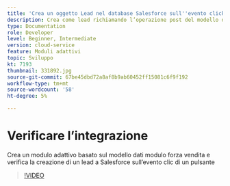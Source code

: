 ```yaml
---
title: 'Crea un oggetto Lead nel database Salesforce sull''evento click di un pulsante '
description: Crea come lead richiamando l’operazione post del modello dati modulo
type: Documentation
role: Developer
level: Beginner, Intermediate
version: cloud-service
feature: Moduli adattivi
topic: Sviluppo
kt: 7193
thumbnail: 331892.jpg
source-git-commit: 67be45dbd72a8af8b9ab60452ff15081c6f9f192
workflow-type: tm+mt
source-wordcount: '58'
ht-degree: 5%

---
```



# Verificare l’integrazione

Crea un modulo adattivo basato sul modello dati modulo forza vendita e verifica la creazione di un lead a Salesforce sull’evento clic di un pulsante

>[!VIDEO](https://video.tv.adobe.com/v/331892?quality=12&learn=on)


